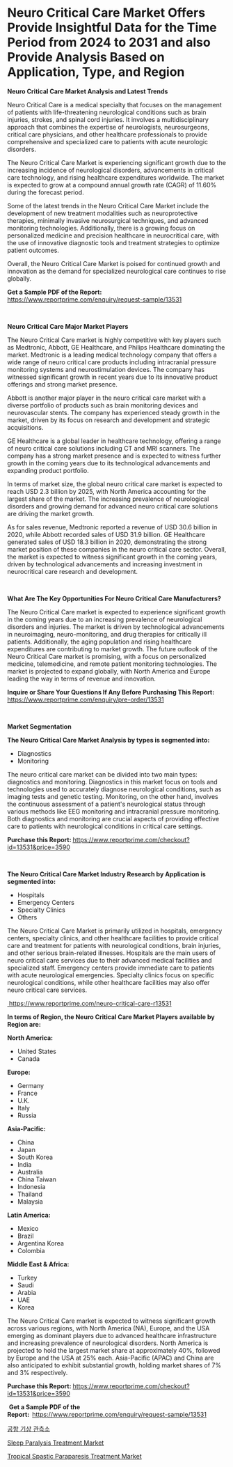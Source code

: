 <p><h1>Neuro Critical Care Market Offers Provide Insightful Data for the Time Period from 2024 to 2031 and also Provide Analysis Based on Application, Type, and Region</h1></p><p><strong>Neuro Critical Care Market Analysis and Latest Trends</strong></p>
<p><p>Neuro Critical Care is a medical specialty that focuses on the management of patients with life-threatening neurological conditions such as brain injuries, strokes, and spinal cord injuries. It involves a multidisciplinary approach that combines the expertise of neurologists, neurosurgeons, critical care physicians, and other healthcare professionals to provide comprehensive and specialized care to patients with acute neurologic disorders.</p><p>The Neuro Critical Care Market is experiencing significant growth due to the increasing incidence of neurological disorders, advancements in critical care technology, and rising healthcare expenditures worldwide. The market is expected to grow at a compound annual growth rate (CAGR) of 11.60% during the forecast period.</p><p>Some of the latest trends in the Neuro Critical Care Market include the development of new treatment modalities such as neuroprotective therapies, minimally invasive neurosurgical techniques, and advanced monitoring technologies. Additionally, there is a growing focus on personalized medicine and precision healthcare in neurocritical care, with the use of innovative diagnostic tools and treatment strategies to optimize patient outcomes.</p><p>Overall, the Neuro Critical Care Market is poised for continued growth and innovation as the demand for specialized neurological care continues to rise globally.</p></p>
<p><strong>Get a Sample PDF of the Report:&nbsp;</strong> <a href="https://www.reportprime.com/enquiry/request-sample/13531">https://www.reportprime.com/enquiry/request-sample/13531</a></p>
<p>&nbsp;</p>
<p><strong>Neuro Critical Care Major Market Players</strong></p>
<p><p>The Neuro Critical Care market is highly competitive with key players such as Medtronic, Abbott, GE Healthcare, and Philips Healthcare dominating the market. Medtronic is a leading medical technology company that offers a wide range of neuro critical care products including intracranial pressure monitoring systems and neurostimulation devices. The company has witnessed significant growth in recent years due to its innovative product offerings and strong market presence.</p><p>Abbott is another major player in the neuro critical care market with a diverse portfolio of products such as brain monitoring devices and neurovascular stents. The company has experienced steady growth in the market, driven by its focus on research and development and strategic acquisitions.</p><p>GE Healthcare is a global leader in healthcare technology, offering a range of neuro critical care solutions including CT and MRI scanners. The company has a strong market presence and is expected to witness further growth in the coming years due to its technological advancements and expanding product portfolio.</p><p>In terms of market size, the global neuro critical care market is expected to reach USD 2.3 billion by 2025, with North America accounting for the largest share of the market. The increasing prevalence of neurological disorders and growing demand for advanced neuro critical care solutions are driving the market growth.</p><p>As for sales revenue, Medtronic reported a revenue of USD 30.6 billion in 2020, while Abbott recorded sales of USD 31.9 billion. GE Healthcare generated sales of USD 18.3 billion in 2020, demonstrating the strong market position of these companies in the neuro critical care sector. Overall, the market is expected to witness significant growth in the coming years, driven by technological advancements and increasing investment in neurocritical care research and development.</p></p>
<p>&nbsp;</p>
<p><strong>What Are The Key Opportunities For Neuro Critical Care Manufacturers?</strong></p>
<p><p>The Neuro Critical Care market is expected to experience significant growth in the coming years due to an increasing prevalence of neurological disorders and injuries. The market is driven by technological advancements in neuroimaging, neuro-monitoring, and drug therapies for critically ill patients. Additionally, the aging population and rising healthcare expenditures are contributing to market growth. The future outlook of the Neuro Critical Care market is promising, with a focus on personalized medicine, telemedicine, and remote patient monitoring technologies. The market is projected to expand globally, with North America and Europe leading the way in terms of revenue and innovation.</p></p>
<p><strong>Inquire or Share Your Questions If Any Before Purchasing This Report:</strong> <a href="https://www.reportprime.com/enquiry/pre-order/13531">https://www.reportprime.com/enquiry/pre-order/13531</a></p>
<p>&nbsp;</p>
<p><strong>Market Segmentation</strong></p>
<p><strong>The Neuro Critical Care Market Analysis by types is segmented into:</strong></p>
<p><ul><li>Diagnostics</li><li>Monitoring</li></ul></p>
<p><p>The neuro critical care market can be divided into two main types: diagnostics and monitoring. Diagnostics in this market focus on tools and technologies used to accurately diagnose neurological conditions, such as imaging tests and genetic testing. Monitoring, on the other hand, involves the continuous assessment of a patient's neurological status through various methods like EEG monitoring and intracranial pressure monitoring. Both diagnostics and monitoring are crucial aspects of providing effective care to patients with neurological conditions in critical care settings.</p></p>
<p><strong>Purchase this Report:&nbsp;</strong><a href="https://www.reportprime.com/checkout?id=13531&price=3590">https://www.reportprime.com/checkout?id=13531&price=3590</a></p>
<p>&nbsp;</p>
<p><strong>The Neuro Critical Care Market Industry Research by Application is segmented into:</strong></p>
<p><ul><li>Hospitals</li><li>Emergency Centers</li><li>Specialty Clinics</li><li>Others</li></ul></p>
<p><p>The Neuro Critical Care Market is primarily utilized in hospitals, emergency centers, specialty clinics, and other healthcare facilities to provide critical care and treatment for patients with neurological conditions, brain injuries, and other serious brain-related illnesses. Hospitals are the main users of neuro critical care services due to their advanced medical facilities and specialized staff. Emergency centers provide immediate care to patients with acute neurological emergencies. Specialty clinics focus on specific neurological conditions, while other healthcare facilities may also offer neuro critical care services.</p></p>
<p><a href="https://www.reportprime.com/neuro-critical-care-r13531">&nbsp;https://www.reportprime.com/neuro-critical-care-r13531</a></p>
<p><strong>In terms of Region, the Neuro Critical Care Market Players available by Region are:</strong></p>
<p>
    <p> <strong> North America: </strong>
        <ul>
            <li>United States</li>
            <li>Canada</li>
        </ul>
        </p> 
    <p> <strong> Europe: </strong>
        <ul>
            <li>Germany</li>
            <li>France</li>
            <li>U.K.</li>
            <li>Italy</li>
            <li>Russia</li>
        </ul>
        </p> 
    <p> <strong> Asia-Pacific: </strong>
        <ul>
            <li>China</li>
            <li>Japan</li>
            <li>South Korea</li>
            <li>India</li>
            <li>Australia</li>
            <li>China Taiwan</li>
            <li>Indonesia</li>
            <li>Thailand</li>
            <li>Malaysia</li>
        </ul>
        </p> 
    <p> <strong> Latin America: </strong>
        <ul>
            <li>Mexico</li>
            <li>Brazil</li>
            <li>Argentina Korea</li>
            <li>Colombia</li>
        </ul>
        </p> 
    <p> <strong> Middle East & Africa: </strong>
        <ul>
            <li>Turkey</li>
            <li>Saudi</li>
            <li>Arabia</li>
            <li>UAE</li>
            <li>Korea</li>
        </ul>
    </p>
    </p>
<p><p>The Neuro Critical Care market is expected to witness significant growth across various regions, with North America (NA), Europe, and the USA emerging as dominant players due to advanced healthcare infrastructure and increasing prevalence of neurological disorders. North America is projected to hold the largest market share at approximately 40%, followed by Europe and the USA at 25% each. Asia-Pacific (APAC) and China are also anticipated to exhibit substantial growth, holding market shares of 7% and 3% respectively.</p></p>
<p><strong>Purchase this Report: </strong><a href="https://www.reportprime.com/checkout?id=13531&price=3590">https://www.reportprime.com/checkout?id=13531&price=3590</a></p>
<p>&nbsp;<strong>Get a Sample PDF of the Report:&nbsp;&nbsp;</strong><a href="https://www.reportprime.com/enquiry/request-sample/13531">https://www.reportprime.com/enquiry/request-sample/13531</a></p>
<p><strong></strong></p>
<p><p><a href="https://github.com/fernandotryO5lson96765/Market-Research-Report-List-1/blob/main/933589222584.md">공항 기상 관측소</a></p><p><a href="https://github.com/dx0328/Market-Research-Report-List-2/blob/main/sleep-paralysis-treatment-market.md">Sleep Paralysis Treatment Market</a></p><p><a href="https://github.com/Glendatilghmankmgz0rbhwpy/Market-Research-Report-List-2/blob/main/tropical-spastic-paraparesis-treatment-market.md">Tropical Spastic Paraparesis Treatment Market</a></p></p>